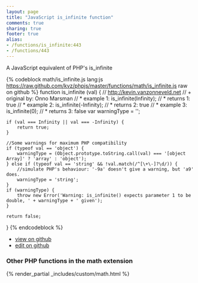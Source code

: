 ```yaml
---
layout: page
title: "JavaScript is_infinite function"
comments: true
sharing: true
footer: true
alias:
- /functions/is_infinite:443
- /functions/443
---
```

<!-- Generated by Rakefile:build -->
A JavaScript equivalent of PHP's is_infinite

{% codeblock math/is_infinite.js lang:js https://raw.github.com/kvz/phpjs/master/functions/math/is_infinite.js raw on github %}
function is_infinite (val) {
    // http://kevin.vanzonneveld.net
    // +   original by: Onno Marsman
    // *     example 1: is_infinite(Infinity);
    // *     returns 1: true
    // *     example 2: is_infinite(-Infinity);
    // *     returns 2: true
    // *     example 3: is_infinite(0);
    // *     returns 3: false
    var warningType = '';

    if (val === Infinity || val === -Infinity) {
        return true;
    }

    //Some warnings for maximum PHP compatibility
    if (typeof val == 'object') {
        warningType = (Object.prototype.toString.call(val) === '[object Array]' ? 'array' : 'object');
    } else if (typeof val == 'string' && !val.match(/^[\+\-]?\d/)) {
        //simulate PHP's behaviour: '-9a' doesn't give a warning, but 'a9' does.
        warningType = 'string';
    }
    if (warningType) {
        throw new Error('Warning: is_infinite() expects parameter 1 to be double, ' + warningType + ' given');
    }

    return false;
}
{% endcodeblock %}

 - [view on github](https://github.com/kvz/phpjs/blob/master/functions/math/is_infinite.js)
 - [edit on github](https://github.com/kvz/phpjs/edit/master/functions/math/is_infinite.js)

### Other PHP functions in the math extension
{% render_partial _includes/custom/math.html %}
